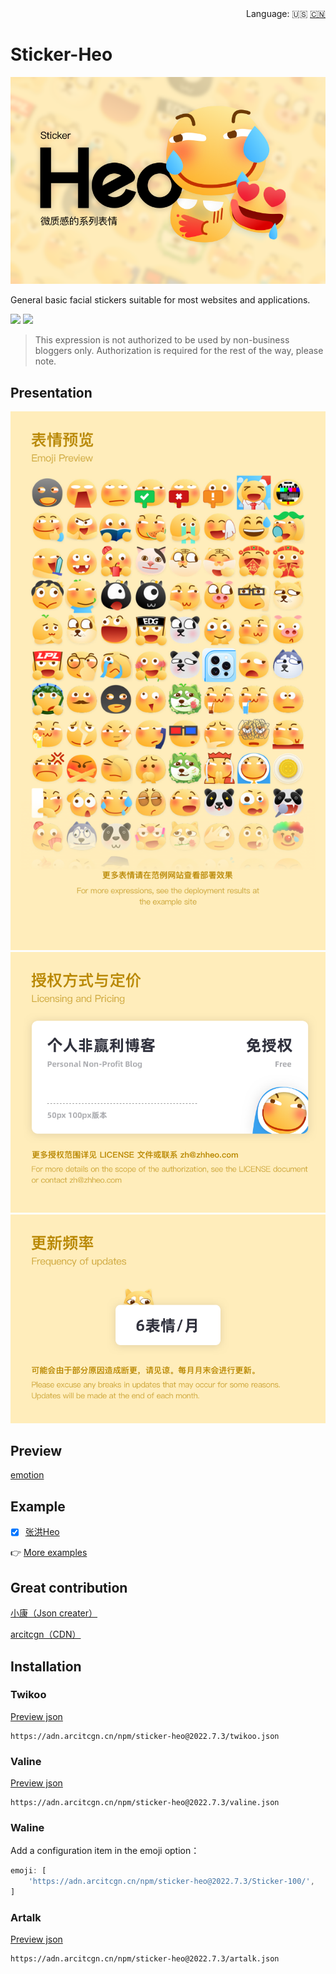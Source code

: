 <div align="right">
  Language:
  🇺🇸
  <a title="Chinese" href="/README_CN.md">🇨🇳</a>
</div>

# Sticker-Heo

![](/img/v1/%E5%B0%81%E9%9D%A2.png)

General basic facial stickers suitable for most websites and applications.

[![](https://img.shields.io/npm/v/sticker-heo)](https://www.npmjs.com/package/sticker-heo)
[![](https://img.shields.io/github/v/release/zhheo/sticker-heo)](https://github.com/zhheo/Sticker-Heo/releases)

> This expression is not authorized to be used by non-business bloggers only. Authorization is required for the rest of the way, please note.

## Presentation

![](/img/v1/%E8%A1%A8%E6%83%85%E9%A2%84%E8%A7%88.png)
![](/img/v1/%E6%8E%88%E6%9D%83%E6%96%B9%E5%BC%8F%E4%B8%8E%E5%AE%9A%E4%BB%B7.png)
![](/img/v1/%E6%9B%B4%E6%96%B0%E9%A2%91%E7%8E%87.png)

## Preview

[emotion](https://emotion.xiaokang.me/#/emotion/Heo-100)

## Example

- [x] [张洪Heo](https://blog.zhheo.com/)

👉 [More examples](https://github.com/zhheo/Sticker-Heo/issues/15)

## Great contribution

[小康（Json creater）](https://www.antmoe.com/)

[arcitcgn（CDN）](https://arcitcgn.cn/171.html)

## Installation

### Twikoo

[Preview json](/twikoo.json)

```
https://adn.arcitcgn.cn/npm/sticker-heo@2022.7.3/twikoo.json
```

### Valine

[Preview json](/valine.json)

```
https://adn.arcitcgn.cn/npm/sticker-heo@2022.7.3/valine.json
```

### Waline

Add a configuration item in the emoji option：

```js
emoji: [
    'https://adn.arcitcgn.cn/npm/sticker-heo@2022.7.3/Sticker-100/',
]
```

### Artalk

[Preview json](/artalk.json)

```
https://adn.arcitcgn.cn/npm/sticker-heo@2022.7.3/artalk.json
```